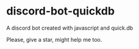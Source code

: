 # discord-bot-quickdb
A discord bot created with javascript and quick.db

Please, give a star, might help me too.
